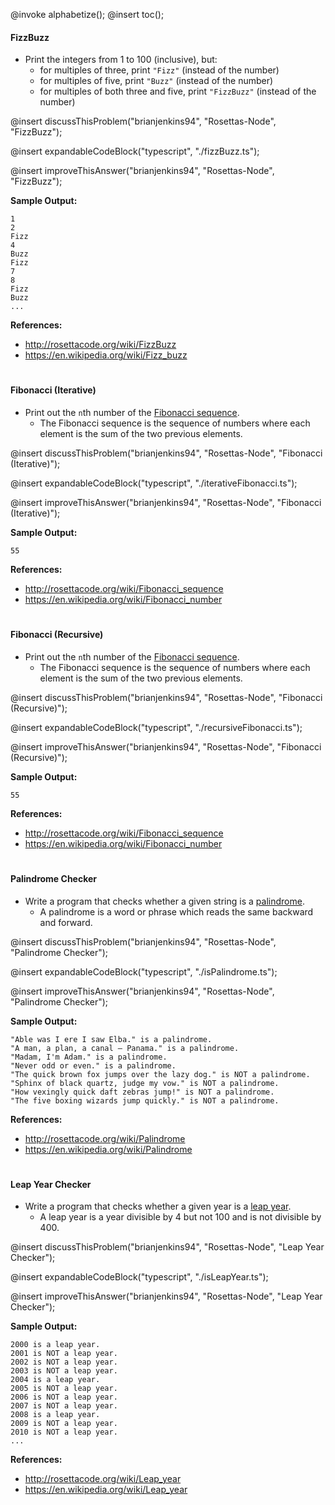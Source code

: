 @invoke alphabetize();
@insert toc();

#### FizzBuzz

-   Print the integers from 1 to 100 (inclusive), but:
    -   for multiples of three, print `"Fizz"` (instead of the number)
    -   for multiples of five, print `"Buzz"` (instead of the number)
    -   for multiples of both three and five, print `"FizzBuzz"` (instead of the number)

@insert discussThisProblem("brianjenkins94", "Rosettas-Node", "FizzBuzz");

@insert expandableCodeBlock("typescript", "./fizzBuzz.ts");

@insert improveThisAnswer("brianjenkins94", "Rosettas-Node", "FizzBuzz");

**Sample Output:**

```
1
2
Fizz
4
Buzz
Fizz
7
8
Fizz
Buzz
...
```

**References:**

-   <http://rosettacode.org/wiki/FizzBuzz>
-   <https://en.wikipedia.org/wiki/Fizz_buzz>

#

#### Fibonacci (Iterative)

-   Print out the `n`th number of the [Fibonacci sequence](https://en.wikipedia.org/wiki/Fibonacci_number).
    -   The Fibonacci sequence is the sequence of numbers where each element is the sum of the two previous elements.

@insert discussThisProblem("brianjenkins94", "Rosettas-Node", "Fibonacci (Iterative)");

@insert expandableCodeBlock("typescript", "./iterativeFibonacci.ts");

@insert improveThisAnswer("brianjenkins94", "Rosettas-Node", "Fibonacci (Iterative)");

**Sample Output:**

```
55
```

**References:**

-   <http://rosettacode.org/wiki/Fibonacci_sequence>
-   <https://en.wikipedia.org/wiki/Fibonacci_number>

#

#### Fibonacci (Recursive)

-   Print out the `n`th number of the [Fibonacci sequence](https://en.wikipedia.org/wiki/Fibonacci_number).
    -   The Fibonacci sequence is the sequence of numbers where each element is the sum of the two previous elements.

@insert discussThisProblem("brianjenkins94", "Rosettas-Node", "Fibonacci (Recursive)");

@insert expandableCodeBlock("typescript", "./recursiveFibonacci.ts");

@insert improveThisAnswer("brianjenkins94", "Rosettas-Node", "Fibonacci (Recursive)");

**Sample Output:**

```
55
```

**References:**

-   <http://rosettacode.org/wiki/Fibonacci_sequence>
-   <https://en.wikipedia.org/wiki/Fibonacci_number>

#

#### Palindrome Checker

-   Write a program that checks whether a given string is a [palindrome](https://en.wikipedia.org/wiki/Palindrome).
    -   A palindrome is a word or phrase which reads the same backward and forward.

@insert discussThisProblem("brianjenkins94", "Rosettas-Node", "Palindrome Checker");

@insert expandableCodeBlock("typescript", "./isPalindrome.ts");

@insert improveThisAnswer("brianjenkins94", "Rosettas-Node", "Palindrome Checker");

**Sample Output:**

```
"Able was I ere I saw Elba." is a palindrome.
"A man, a plan, a canal – Panama." is a palindrome.
"Madam, I'm Adam." is a palindrome.
"Never odd or even." is a palindrome.
"The quick brown fox jumps over the lazy dog." is NOT a palindrome.
"Sphinx of black quartz, judge my vow." is NOT a palindrome.
"How vexingly quick daft zebras jump!" is NOT a palindrome.
"The five boxing wizards jump quickly." is NOT a palindrome.
```

**References:**

-   <http://rosettacode.org/wiki/Palindrome>
-   <https://en.wikipedia.org/wiki/Palindrome>

#

#### Leap Year Checker

-   Write a program that checks whether a given year is a [leap year](https://en.wikipedia.org/wiki/Leap_year).
    -   A leap year is a year divisible by 4 but not 100 and is not divisible by 400.

@insert discussThisProblem("brianjenkins94", "Rosettas-Node", "Leap Year Checker");

@insert expandableCodeBlock("typescript", "./isLeapYear.ts");

@insert improveThisAnswer("brianjenkins94", "Rosettas-Node", "Leap Year Checker");

**Sample Output:**

```
2000 is a leap year.
2001 is NOT a leap year.
2002 is NOT a leap year.
2003 is NOT a leap year.
2004 is a leap year.
2005 is NOT a leap year.
2006 is NOT a leap year.
2007 is NOT a leap year.
2008 is a leap year.
2009 is NOT a leap year.
2010 is NOT a leap year.
...
```

**References:**

-   <http://rosettacode.org/wiki/Leap_year>
-   <https://en.wikipedia.org/wiki/Leap_year>
